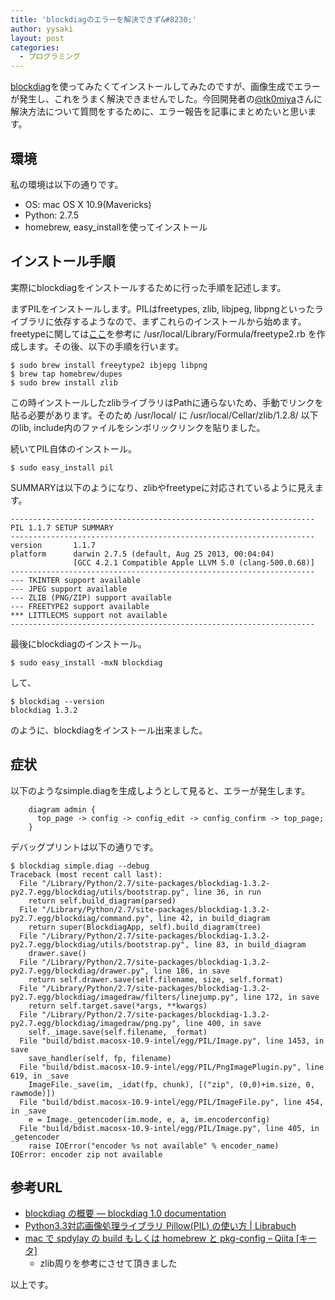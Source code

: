 ```yaml
---
title: 'blockdiagのエラーを解決できず&#8230;'
author: yysaki
layout: post
categories:
  - プログラミング
---
```

[blockdiag][1]を使ってみたくてインストールしてみたのですが、画像生成でエラーが発生し、これをうまく解決できませんでした。今回開発者の[@tk0miya][2]さんに解決方法について質問をするために、エラー報告を記事にまとめたいと思います。

## 環境

私の環境は以下の通りです。

*   OS: mac OS X 10.9(Mavericks)
*   Python: 2.7.5
*   homebrew, easy_installを使ってインストール

## インストール手順

実際にblockdiagをインストールするために行った手順を記述します。

まずPILをインストールします。PILはfreetypes, zlib, libjpeg, libpngといったライブラリに依存するようなので、まずこれらのインストールから始めます。 freetypeに関しては[ここ][3]を参考に /usr/local/Library/Formula/freetype2.rb を作成します。その後、以下の手順を行います。

    $ sudo brew install freeytype2 ibjepg libpng
    $ brew tap homebrew/dupes
    $ sudo brew install zlib
    

この時インストールしたzlibライブラリはPathに通らないため、手動でリンクを貼る必要があります。そのため /usr/local/ に /usr/local/Cellar/zlib/1.2.8/ 以下のlib, include内のファイルをシンボリックリンクを貼りました。

続いてPIL自体のインストール。

    $ sudo easy_install pil
    

SUMMARYは以下のようになり、zlibやfreetypeに対応されているように見えます。

    --------------------------------------------------------------------
    PIL 1.1.7 SETUP SUMMARY
    --------------------------------------------------------------------
    version       1.1.7
    platform      darwin 2.7.5 (default, Aug 25 2013, 00:04:04)
                  [GCC 4.2.1 Compatible Apple LLVM 5.0 (clang-500.0.68)]
    --------------------------------------------------------------------
    --- TKINTER support available
    --- JPEG support available
    --- ZLIB (PNG/ZIP) support available
    --- FREETYPE2 support available
    *** LITTLECMS support not available
    --------------------------------------------------------------------
    

最後にblockdiagのインストール。

    $ sudo easy_install -mxN blockdiag
    

して、

    $ blockdiag --version
    blockdiag 1.3.2
    

のように、blockdiagをインストール出来ました。

## 症状

以下のようなsimple.diagを生成しようとして見ると、エラーが発生します。

        diagram admin {
          top_page -> config -> config_edit -> config_confirm -> top_page;
        }
    

デバッグプリントは以下の通りです。

    $ blockdiag simple.diag --debug
    Traceback (most recent call last):
      File "/Library/Python/2.7/site-packages/blockdiag-1.3.2-py2.7.egg/blockdiag/utils/bootstrap.py", line 36, in run
        return self.build_diagram(parsed)
      File "/Library/Python/2.7/site-packages/blockdiag-1.3.2-py2.7.egg/blockdiag/command.py", line 42, in build_diagram
        return super(BlockdiagApp, self).build_diagram(tree)
      File "/Library/Python/2.7/site-packages/blockdiag-1.3.2-py2.7.egg/blockdiag/utils/bootstrap.py", line 83, in build_diagram
        drawer.save()
      File "/Library/Python/2.7/site-packages/blockdiag-1.3.2-py2.7.egg/blockdiag/drawer.py", line 186, in save
        return self.drawer.save(self.filename, size, self.format)
      File "/Library/Python/2.7/site-packages/blockdiag-1.3.2-py2.7.egg/blockdiag/imagedraw/filters/linejump.py", line 172, in save
        return self.target.save(*args, **kwargs)
      File "/Library/Python/2.7/site-packages/blockdiag-1.3.2-py2.7.egg/blockdiag/imagedraw/png.py", line 400, in save
        self._image.save(self.filename, _format)
      File "build/bdist.macosx-10.9-intel/egg/PIL/Image.py", line 1453, in save
        save_handler(self, fp, filename)
      File "build/bdist.macosx-10.9-intel/egg/PIL/PngImagePlugin.py", line 619, in _save
        ImageFile._save(im, _idat(fp, chunk), [("zip", (0,0)+im.size, 0, rawmode)])
      File "build/bdist.macosx-10.9-intel/egg/PIL/ImageFile.py", line 454, in _save
        e = Image._getencoder(im.mode, e, a, im.encoderconfig)
      File "build/bdist.macosx-10.9-intel/egg/PIL/Image.py", line 405, in _getencoder
        raise IOError("encoder %s not available" % encoder_name)
    IOError: encoder zip not available
    

## 参考URL

*   [blockdiag の概要 — blockdiag 1.0 documentation][4]
*   [Python3.3対応画像処理ライブラリ Pillow(PIL) の使い方 | Librabuch][5]
*   [mac で spdylay の build もしくは homebrew と pkg-config &#8211; Qiita [キータ]][6] 
    *   zlib周りを参考にさせて頂きました

以上です。

 [1]: http://blockdiag.com/ja/blockdiag/
 [2]: https://twitter.com/tk0miya
 [3]: http://blockdiag.com/ja/blockdiag/introduction.html#macosx-homebrew
 [4]: http://blockdiag.com/ja/blockdiag/introduction.html
 [5]: http://librabuch.jp/2013/05/python_pillow_pil/
 [6]: http://qiita.com/Jxck_/items/d329aa5c9b50519dcfaf
